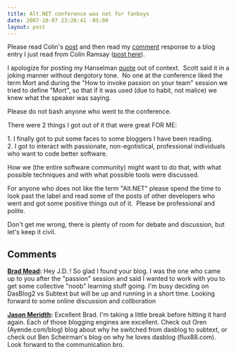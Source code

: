 ```yaml
---
title: Alt.NET conference was not for fanboys
date: 2007-10-07 23:26:41 -05:00
layout: post
---
```


Please read Colin's [post](http://colinramsay.co.uk/2007/10/07/abandon-altnet/) and then read my [comment](http://colinramsay.co.uk/2007/10/07/abandon-altnet/#comment-3603) response to a blog entry I just read from Colin Ramsay ([post here](http://colinramsay.co.uk/2007/10/07/abandon-altnet/)).

I apologize for posting my Hanselman [quote](http://www.lostechies.com/blogs/jason_meridth/archive/2007/10/05/alt-net.aspx) out of context.  Scott said it in a joking manner without dergotory tone.  No one at the conference liked the term Mort and during the "How to invoke passion on your team" session we tried to define "Mort", so that if it was used (due to habit, not malice) we knew what the speaker was saying.

Please do not bash anyone who went to the conference.

There were 2 things I got out of it that were great FOR ME:

1\. I finally got to put some faces to some bloggers I have been reading.  
2\. I got to interact with passionate, non-egotistical, professional individuals who want to code better software.

How we (the entire software community) might want to do that, with what possible techniques and with what possible tools were discussed.

For anyone who does not like the term "Alt.NET" please spend the time to look past the label and read some of the posts of other developers who went and got some positive things out of it.  Please be professional and polite.

Don't get me wrong, there is plenty of room for debate and discussion, but let's keep it civil.

## Comments

**[Brad Mead](#157 "2007-10-10 07:56:58"):** Hey J.D. ! So glad I found your blog. I was the one who came up to you after the "passion" session and said I wanted to work with you to get some collective "noob" learning stuff going. I'm busy deciding on DasBlog2 vs Subtext but will be up and running in a short time. Looking forward to some online discussion and collboration

**[Jason Meridth](#158 "2007-10-10 10:31:09"):** Excellent Brad. I'm taking a little break before hitting it hard again. Each of those blogging engines are excellent. Check out Oren (Ayende.com/blog) blog about why he switched from dasblog to subtext, or check out Ben Scheirman's blog on why he loves dasblog (flux88.com). Look forward to the communication bro.

